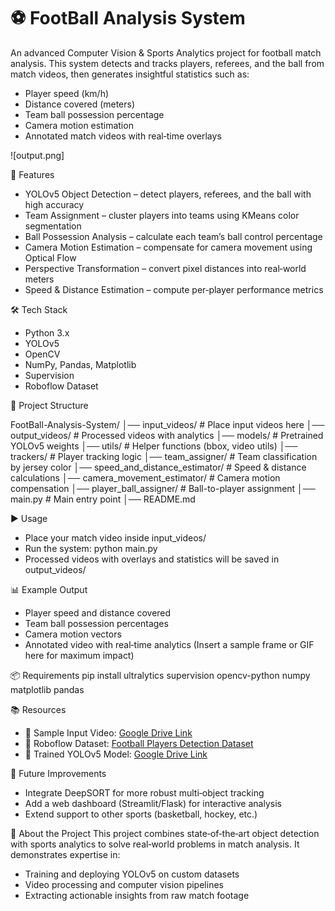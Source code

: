 # ⚽ FootBall Analysis System
An advanced Computer Vision & Sports Analytics project for football match analysis.
This system detects and tracks players, referees, and the ball from match videos, then generates insightful statistics such as:
- Player speed (km/h)
- Distance covered (meters)
- Team ball possession percentage
- Camera motion estimation
- Annotated match videos with real‑time overlays

![output.png]


🚀 Features
- YOLOv5 Object Detection – detect players, referees, and the ball with high accuracy
- Team Assignment – cluster players into teams using KMeans color segmentation
- Ball Possession Analysis – calculate each team’s ball control percentage
- Camera Motion Estimation – compensate for camera movement using Optical Flow
- Perspective Transformation – convert pixel distances into real‑world meters
- Speed & Distance Estimation – compute per‑player performance metrics

🛠 Tech Stack
- Python 3.x
- YOLOv5
- OpenCV
- NumPy, Pandas, Matplotlib
- Supervision
- Roboflow Dataset

📂 Project Structure

FootBall-Analysis-System/
│── input_videos/        # Place input videos here
│── output_videos/       # Processed videos with analytics
│── models/              # Pretrained YOLOv5 weights
│── utils/               # Helper functions (bbox, video utils)
│── trackers/            # Player tracking logic
│── team_assigner/       # Team classification by jersey color
│── speed_and_distance_estimator/ # Speed & distance calculations
│── camera_movement_estimator/    # Camera motion compensation
│── player_ball_assigner/         # Ball-to-player assignment
│── main.py              # Main entry point
│── README.md



▶️ Usage
- Place your match video inside input_videos/
- Run the system:
python main.py
- Processed videos with overlays and statistics will be saved in output_videos/

📊 Example Output
- Player speed and distance covered
- Team ball possession percentages
- Camera motion vectors
- Annotated video with real‑time analytics
(Insert a sample frame or GIF here for maximum impact)

📦 Requirements
pip install ultralytics supervision opencv-python numpy matplotlib pandas



📚 Resources
- 📂 Sample Input Video: [Google Drive Link](https://drive.google.com/file/d/1XD6SEx9dE-H5qBUEpfRO85Q9kMeho9LP/view?usp=drive_link)
- 📂 Roboflow Dataset: [Football Players Detection Dataset](https://universe.roboflow.com/roboflow-jvuqo/football-players-detection-3zvbc/dataset/1)
- 📂 Trained YOLOv5 Model: [Google Drive Link](https://drive.google.com/file/d/1gAsgiFV2DAbcxkcP6P-tI6Y-19ErCBTZ/view?usp=drive_link)

📌 Future Improvements
- Integrate DeepSORT for more robust multi‑object tracking
- Add a web dashboard (Streamlit/Flask) for interactive analysis
- Extend support to other sports (basketball, hockey, etc.)

🎯 About the Project
This project combines state‑of‑the‑art object detection with sports analytics to solve real‑world problems in match analysis.
It demonstrates expertise in:
- Training and deploying YOLOv5 on custom datasets
- Video processing and computer vision pipelines
- Extracting actionable insights from raw match footage
